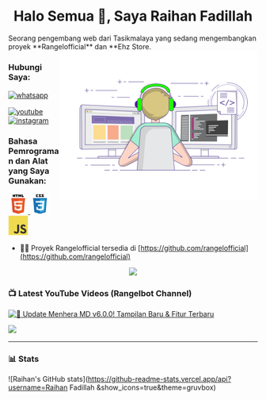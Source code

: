 <h1 align="center">Halo Semua 👋, Saya Raihan Fadillah</h1>
Seorang pengembang web dari Tasikmalaya yang sedang mengembangkan proyek **Rangelofficial** dan **Ehz Store.
<img align="right" alt="Coding" width="400" src="https://raw.githubusercontent.com/devSouvik/devSouvik/master/gif3.gif">

<h3 align="left">Hubungi Saya:</h3>
<p align="left">
<a href="https://wa.me/6281316643491" target="blank"><img align="center" src="https://www.vectorlogo.zone/logos/whatsapp/whatsapp-icon.svg" alt="whatsapp" height="30" width="40" /></a>

<a href="https://www.youtube.com/channel/UC1XLb_DoX2eNWGKjkh2epwA" target="blank"><img align="center" src="https://raw.githubusercontent.com/rahuldkjain/github-profile-readme-generator/master/src/images/icons/Social/youtube.svg" alt="youtube" height="30" width="40" /></a>
<a href="https://instagram.com/ehzstore" target="blank"><img align="center" src="https://raw.githubusercontent.com/rahuldkjain/github-profile-readme-generator/master/src/images/icons/Social/instagram.svg" alt="instagram" height="30" width="40" /></a>
</p>

<h3 align="left">Bahasa Pemrograman dan Alat yang Saya Gunakan:</h3>
<p align="left">
<a href="https://www.w3.org/html/" target="_blank" rel="noreferrer"> <img src="https://raw.githubusercontent.com/devicons/devicon/master/icons/html5/html5-original-wordmark.svg" alt="html5" width="40" height="40"/> </a>
<a href="https://www.w3schools.com/css/" target="_blank" rel="noreferrer"> <img src="https://raw.githubusercontent.com/devicons/devicon/master/icons/css3/css3-original-wordmark.svg" alt="css3" width="40" height="40"/> </a>
<a href="https://developer.mozilla.org/en-US/docs/Web/JavaScript" target="_blank" rel="noreferrer"> <img src="https://raw.githubusercontent.com/devicons/devicon/master/icons/javascript/javascript-original.svg" alt="javascript" width="40" height="40"/> </a>
</p>

- 👨‍💻 Proyek Rangelofficial tersedia di [https://github.com/rangelofficial](https://github.com/rangelofficial)

<div align="center"> <img src="https://raw.githubusercontent.com/Rangelofficial/Uploade-db/main/uploader/1734450138640.jpg"> </div>

### 📺 **Latest YouTube Videos** (Rangelbot Channel)

<!-- BEGIN YOUTUBE-CARDS -->
[![🚀 Update Menhera MD v6.0.0! Tampilan Baru & Fitur Terbaru](https://ytcards.demolab.com/?id=jMJFE_oqmfM&title=🚀+Update+Menhera+MD+v6.0.0!+Tampilan+Baru+&+Fitur+Terbaru&lang=id&timestamp=1734102064&background_color=%230d1117&title_color=%23ffffff&stats_color=%23dedede&max_title_lines=2&width=300&border_radius=5&duration=1106)](https://youtu.be/jMJFE_oqmfM?si=R46dJPm-KIG4zV3p)

<!-- END YOUTUBE-CARDS -->

[<img src="https://custom-icon-badges.demolab.com/badge/-Subscribe%20For%20More-red?style=for-the-badge&logo=video&logoColor=white"/>](https://www.youtube.com/channel/UC1XLb_DoX2eNWGKjkh2epwA?sub_confirmation=1)

---

### 📊 **Stats**

![Raihan's GitHub stats](https://github-readme-stats.vercel.app/api?username=Raihan Fadillah &show_icons=true&theme=gruvbox)
